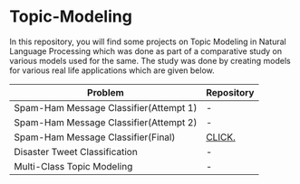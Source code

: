 # Topic-Modeling

In this repository, you will find some projects on Topic Modeling in Natural Language Processing which was done as part of a comparative study on various models used for the same. The study was done by creating models for various real life applications which are given below. 


| Problem                         | Repository |
| ------------------------------- | - |
| Spam-Ham Message Classifier(Attempt 1) | - |
| Spam-Ham Message Classifier(Attempt 2) | - |
| Spam-Ham Message Classifier(Final) | [CLICK.](https://github.com/Nikitha-Rajendran/spam-ham-message-classifier)       |
| Disaster Tweet Classification | - |
| Multi-Class Topic Modeling | - |
